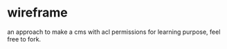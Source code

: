wireframe
=========

an approach to make a cms with acl permissions for learning purpose, feel free to fork.